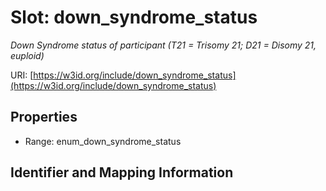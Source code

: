 # Slot: down_syndrome_status
_Down Syndrome status of participant (T21 = Trisomy 21; D21 = Disomy 21, euploid)_


URI: [https://w3id.org/include/down_syndrome_status](https://w3id.org/include/down_syndrome_status)



<!-- no inheritance hierarchy -->


## Properties

 * Range: enum_down_syndrome_status



## Identifier and Mapping Information






